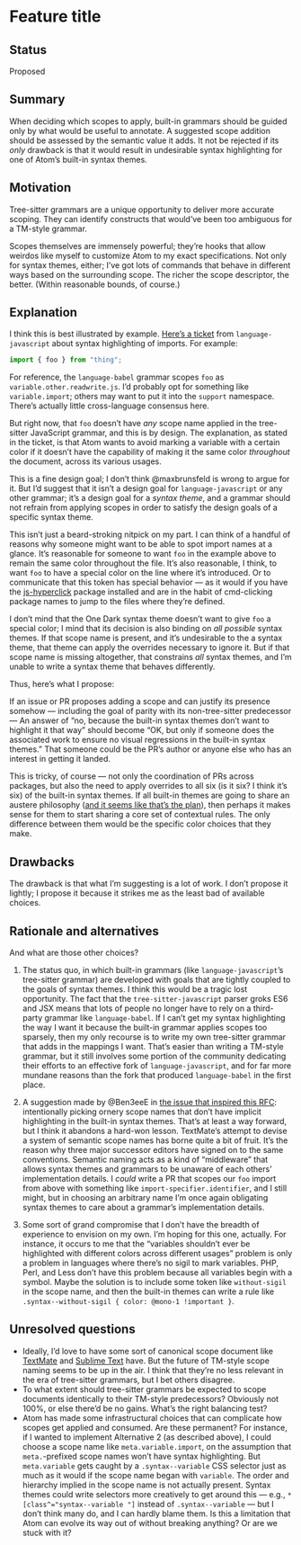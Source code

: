 # Feature title

## Status

Proposed

## Summary

When deciding which scopes to apply, built-in grammars should be guided only by what would be useful to annotate. A suggested scope addition should be assessed by the semantic value it adds. It not be rejected if its _only_ drawback is that it would result in undesirable syntax highlighting for one of Atom’s built-in syntax themes.

## Motivation

Tree-sitter grammars are a unique opportunity to deliver more accurate scoping. They can identify constructs that would’ve been too ambiguous for a TM-style grammar.

Scopes themselves are immensely powerful; they’re hooks that allow weirdos like myself to customize Atom to my exact specifications. Not only for syntax themes, either; I’ve got lots of commands that behave in different ways based on the surrounding scope. The richer the scope descriptor, the better. (Within reasonable bounds, of course.)

## Explanation

I think this is best illustrated by example. [Here’s a ticket](https://github.com/atom/language-javascript/issues/615) from `language-javascript` about syntax highlighting of imports. For example:

```js
import { foo } from "thing";
```

For reference, the `language-babel` grammar scopes `foo` as `variable.other.readwrite.js`. I’d probably opt for something like `variable.import`; others may want to put it into the `support` namespace. There’s actually little cross-language consensus here.

But right now, that `foo` doesn’t have _any_ scope name applied in the tree-sitter JavaScript grammar, and this is by design. The explanation, as stated in the ticket, is that Atom wants to avoid marking a variable with a certain color if it doesn’t have the capability of making it the same color _throughout_ the document, across its various usages.

This is a fine design goal; I don’t think @maxbrunsfeld is wrong to argue for it. But I’d suggest that it isn’t a design goal for `language-javascript` or any other grammar; it’s a design goal for a _syntax theme_, and a grammar should not refrain from applying scopes in order to satisfy the design goals of a specific syntax theme.

This isn’t just a beard-stroking nitpick on my part. I can think of a handful of reasons why someone might want to be able to spot import names at a glance. It’s reasonable for someone to want `foo` in the example above to remain the same color throughout the file. It’s also reasonable, I think, to want `foo` to have a special color on the line where it’s introduced. Or to communicate that this token has special behavior — as it would if you have the [js-hyperclick](https://atom.io/packages/js-hyperclick) package installed and are in the habit of cmd-clicking package names to jump to the files where they’re defined.

I don’t mind that the One Dark syntax theme doesn’t want to give `foo` a special color; I mind that its decision is also binding on _all possible_ syntax themes. If that scope name is present, and it’s undesirable to the a syntax theme, that theme can apply the overrides necessary to ignore it. But if that scope name is missing altogether, that constrains _all_ syntax themes, and I’m unable to write a syntax theme that behaves differently.

Thus, here’s what I propose:

If an issue or PR proposes adding a scope and can justify its presence somehow — including the goal of parity with its non-tree-sitter predecessor — An answer of “no, because the built-in syntax themes don’t want to highlight it that way” should become “OK, but only if someone does the associated work to ensure no visual regressions in the built-in syntax themes.” That someone could be the PR’s author or anyone else who has an interest in getting it landed.

This is tricky, of course — not only the coordination of PRs across packages, but also the need to apply overrides to all six (is it six? I think it’s six) of the built-in syntax themes. If all built-in themes are going to share an austere philosophy ([and it seems like that’s the plan](https://github.com/atom/atom/pull/18383#issuecomment-435460854)), then perhaps it makes sense for them to start sharing a core set of contextual rules. The only difference between them would be the specific color choices that they make.

## Drawbacks

The drawback is that what I’m suggesting is a lot of work. I don’t propose it lightly; I propose it because it strikes me as the least bad of available choices.

## Rationale and alternatives

And what are those other choices?

1. The status quo, in which built-in grammars (like `language-javascript`’s tree-sitter grammar) are developed with goals that are tightly coupled to the goals of syntax themes. I think this would be a tragic lost opportunity. The fact that the `tree-sitter-javascript` parser groks ES6 and JSX means that lots of people no longer have to rely on a third-party grammar like `language-babel`. If I can’t get my syntax highlighting the way I want it because the built-in grammar applies scopes too sparsely, then my only recourse is to write my own tree-sitter grammar that adds in the mappings I want. That’s easier than writing a TM-style grammar, but it still involves some portion of the community dedicating their efforts to an effective fork of `language-javascript`, and for far more mundane reasons than the fork that produced `language-babel` in the first place.

2. A suggestion made by @Ben3eeE in [the issue that inspired this RFC](https://github.com/atom/language-javascript/issues/649): intentionally picking ornery scope names that don’t have implicit highlighting in the built-in syntax themes. That’s at least a way forward, but I think it abandons a hard-won lesson. TextMate’s attempt to devise a system of semantic scope names has borne quite a bit of fruit. It’s the reason why three major successor editors have signed on to the same conventions. Semantic naming acts as a kind of “middleware” that allows syntax themes and grammars to be unaware of each others’ implementation details. I _could_ write a PR that scopes our `foo` import from above with something like `import-specifier.identifier`, and I still might, but in choosing an arbitrary name I’m once again obligating syntax themes to care about a grammar’s implementation details.

3. Some sort of grand compromise that I don’t have the breadth of experience to envision on my own. I’m hoping for this one, actually. For instance, it occurs to me that the “variables shouldn’t ever be highlighted with different colors across different usages” problem is only a problem in languages where there’s no sigil to mark variables. PHP, Perl, and Less don’t have this problem because all variables begin with a symbol. Maybe the solution is to include some token like `without-sigil` in the scope name, and then the built-in themes can write a rule like `.syntax--without-sigil { color: @mono-1 !important }`.

## Unresolved questions

- Ideally, I’d love to have some sort of canonical scope document like [TextMate](https://macromates.com/manual/en/language_grammars#naming_conventions) and [Sublime Text](https://www.sublimetext.com/docs/3/scope_naming.html) have. But the future of TM-style scope naming seems to be up in the air. I think that they’re no less relevant in the era of tree-sitter grammars, but I bet others disagree.
- To what extent should tree-sitter grammars be expected to scope documents identically to their TM-style predecessors? Obviously not 100%, or else there’d be no gains. What’s the right balancing test?
- Atom has made some infrastructural choices that can complicate how scopes get applied and consumed. Are these permanent? For instance, if I wanted to implement Alternative 2 (as described above), I could choose a scope name like `meta.variable.import`, on the assumption that `meta.`-prefixed scope names won’t have syntax highlighting. But `meta.variable` gets caught by a `.syntax--variable` CSS selector just as much as it would if the scope name began with `variable`. The order and hierarchy implied in the scope name is not actually present. Syntax themes could write selectors more creatively to get around this — e.g., `*[class^="syntax--variable "]` instead of `.syntax--variable` — but I don’t think many do, and I can hardly blame them. Is this a limitation that Atom can evolve its way out of without breaking anything? Or are we stuck with it?
